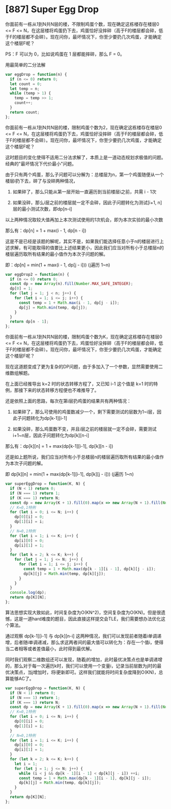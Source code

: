 # [887] Super Egg Drop

你面前有一栋从1到N共N层的楼，不限制鸡蛋个数，现在确定这栋楼存在楼层0 <= F <= N，在这层楼将鸡蛋扔下去，鸡蛋恰好没摔碎（高于F的楼层都会碎，低于F的楼层都不会碎）。现在问你，最坏情况下，你至少要扔几次鸡蛋，才能确定这个楼层F呢？

PS：F 可以为 0，比如说鸡蛋在 1 层都能摔碎，那么 F = 0。

用最简单的二分法解

```js
var eggDrop = function(n) {
  if (n <= 0) return 0;
  let count = 0;
  let temp = n;
  while (temp > 1) {
    temp = temp >> 1;
    count++;
  }
  return count;
};
```

你面前有一栋从1到N共N层的楼，限制鸡蛋个数为2，现在确定这栋楼存在楼层0 <= F <= N，在这层楼将鸡蛋扔下去，鸡蛋恰好没摔碎（高于F的楼层都会碎，低于F的楼层都不会碎）。现在问你，最坏情况下，你至少要扔几次鸡蛋，才能确定这个楼层F呢？

这时题目的变化使得不适用二分法求解了，本质上是一道动态规划求极值的问题。经典的"最坏情况下代价最小"问题。

由于只有两个鸡蛋，那么子问题可以分解为：总楼层为n，第一个鸡蛋随便从一个楼层i扔下去，碎了与没碎两种情况，

1. 如果碎了，那么只能从第一层开始一直遍历到当前楼层i之前，共需 i - 1次

2. 如果没碎，那么i层之前的楼层就一定不会碎，因此子问题转化为测试[i+1, n] 层的最小测试次数，即dp[n-i]

以上两种情况取较大值再加上本次测试使用的1次机会，即为本次实验的最小次数

那么有：dp[n] = 1 + max(i - 1, dp[n - i])

这是不是已经是该题的解呢，其实不是，如果我们能选择任意小于n的楼层进行上述求解，有可能取得的值要比上述结果更小，因此我们应当对所有小于总楼层n的楼层遍历取所有结果的最小值作为本次子问题的解。

即：dp[n] = min(1 + max(i - 1, dp[j - i])) (j遍历 1~n)

```js
var eggDrop2 = function(n) {
  if (n <= 0) return 0;
  const dp = new Array(n).fill(Number.MAX_SAFE_INTEGER);
  dp[0] = 1;
  for (let j = 1; j < n; j++) {
    for (let i = 1; i <= j; i++) {
      const temp = 1 + Math.max(i - 1, dp[j - i]);
      dp[j] = Math.min(temp, dp[j]);
    }
  }
  return dp[n - 1];
};
```

你面前有一栋从1到N共N层的楼，限制鸡蛋个数为K，现在确定这栋楼存在楼层0 <= F <= N，在这层楼将鸡蛋扔下去，鸡蛋恰好没摔碎（高于F的楼层都会碎，低于F的楼层都不会碎）。现在问你，最坏情况下，你至少要扔几次鸡蛋，才能确定这个楼层F呢？

现在这道题变成了更为复杂的DP问题，由于多加入了一个参数，显然需要使用二维数组解题。

在上面已经推导出 k=2 时的状态转移方程了，又已知 i-1 这个值是 k=1 时的特例，那接下来的状态转移方程便也不难推导了。

还是依照上面的思路，每次在第i层扔鸡蛋的结果共有两种情况：

1. 如果碎了，那么可使用的鸡蛋数减少一个，剩下需要测试的层数为1~i层，因此子问题转化为dp[k-1][i-1]

2. 如果没碎，那么鸡蛋数不变，并且i层之前的楼层就一定不会碎，需要测试i+1~n层，因此子问题转化为dp[k][n-i]

那么有：dp[k][n] = 1 + max(dp[k-1][i-1], dp[k][n - i])

还是如上题所说，我们应当对所有小于总楼层n的楼层遍历取所有结果的最小值作为本次子问题的解。

即 dp[k][n] = min(1 + max(dp[k-1][i-1], dp[k][j - i])) (j遍历 1~n)

```js
var superEggDrop = function(K, N) {
  if (N < 1) return 0;
  if (N === 1) return 1;
  if (K === 1) return N;
  const dp = new Array(K + 1).fill(0).map(x => new Array(N + 1).fill(Number.MAX_SAFE_INTEGER));
  // K=0,1特例
  for (let i = 0; i <= N; i++) {
    dp[0][i] = 0;
    dp[1][i] = i;
  }
  // N=0,1特例
  for (let i = 1; i <= K; i++) {
    dp[i][0] = 0;
    dp[i][1] = 1;
  }
  for (let k = 2; k <= K; k++) {
    for (let j = 1; j <= N; j++) {
      for (let i = 1; i <= j; i++) {
        const temp = 1 + Math.max(dp[k - 1][i - 1], dp[k][j - i]);
        dp[k][j] = Math.min(temp, dp[k][j]);
      }
    }
  }
  console.log(dp);
  return dp[K][N];
};
```

算法思想实现大致如此，时间复杂度为O(KN^2)，空间复杂度为O(KN)。但是很遗憾，这是一道hard难度的题目，因此直接这样提交会TLE，我们需要想办法优化这个算法。

通过观察 dp[k-1][i-1] 与 dp[k][n-i] 这两种情况，我们可以发现前者随着i单调递增，后者随i单调递减，那么求这两者间的最大值可以转化为：存在一个值i，使得当二者相等或者差值最小，此时得到最优解。

同时我们观察二维数组还可以发现，随着j的增加，此时最优决策点也是单调递增的，那么对于每一次遍历k时，我们可以使用一个变量i，记录当前层数为j时的最优决策点，当j增加时，将i更新即可。这样我们就能将时间复杂度降到O(KN)，总算能够AC了。

```js
var superEggDrop = function(K, N) {
  if (N < 1) return 0;
  if (N === 1) return 1;
  if (K === 1) return N;
  const dp = new Array(K + 1).fill(0).map(x => new Array(N + 1).fill(Number.MAX_SAFE_INTEGER));
  // K=0,1特例
  for (let i = 0; i <= N; i++) {
    dp[0][i] = 0;
    dp[1][i] = i;
  }
  // N=0,1特例
  for (let i = 1; i <= K; i++) {
    dp[i][0] = 0;
    dp[i][1] = 1;
  }
  for (let k = 2; k <= K; k++) {
    let i = 1;
    for (let j = 1; j <= N; j++) {
      while (i < j && dp[k - 1][i - 1] < dp[k][j - i]) ++i;
      const temp = 1 + Math.max(dp[k - 1][i - 1], dp[k][j - i]);
      dp[k][j] = Math.min(temp, dp[k][j]);
    }
  }
  return dp[K][N];
};
```
